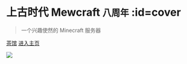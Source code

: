 # 上古时代 Mewcraft <small>八周年</small> :id=cover

> 一个兴趣使然的 Minecraft 服务器

[茶馆](https://bbs.mimaru.me/)
[进入主页](README)

![](https://mimaru-jp.oss-ap-northeast-1.aliyuncs.com/images/cover-yukumo-fixed.jpg)
